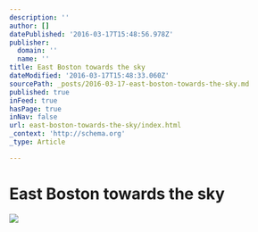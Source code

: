 ```yaml
---
description: ''
author: []
datePublished: '2016-03-17T15:48:56.978Z'
publisher:
  domain: ''
  name: ''
title: East Boston towards the sky
dateModified: '2016-03-17T15:48:33.060Z'
sourcePath: _posts/2016-03-17-east-boston-towards-the-sky.md
published: true
inFeed: true
hasPage: true
inNav: false
url: east-boston-towards-the-sky/index.html
_context: 'http://schema.org'
_type: Article

---
```

# East Boston towards the sky
![](https://the-grid-user-content.s3-us-west-2.amazonaws.com/97a96357-3810-4c2e-a907-1a955dd11900.png)